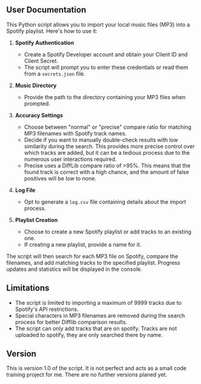 ## User Documentation

This Python script allows you to import your local music files (MP3) into a Spotify playlist. Here's how to use it:

1. **Spotify Authentication**
   - Create a Spotify Developer account and obtain your Client ID and Client Secret.
   - The script will prompt you to enter these credentials or read them from a `secrets.json` file.

2. **Music Directory**
   - Provide the path to the directory containing your MP3 files when prompted.

3. **Accuracy Settings**
   - Choose between "normal" or "precise" compare ratio for matching MP3 filenames with Spotify track names.
   - Decide if you want to manually double-check results with low similarity during the search. This provides more precise control over which tracks are added, but it can be a tedious process due to the numerous user interactions required.
   - Precise uses a DiffLib compare ratio of >95%. This means that the found track is correct with a high chance, and the amount of false positives will be low to none.

4. **Log File**
   - Opt to generate a `log.csv` file containing details about the import process.

5. **Playlist Creation**
   - Choose to create a new Spotify playlist or add tracks to an existing one.
   - If creating a new playlist, provide a name for it.

The script will then search for each MP3 file on Spotify, compare the filenames, and add matching tracks to the specified playlist. Progress updates and statistics will be displayed in the console.

## Limitations
- The script is limited to importing a maximum of 9999 tracks due to Spotify's API restrictions.
- Special characters in MP3 filenames are removed during the search process for better Difflib comparison results.
- The script can only add tracks that are on spotify. Tracks are not uploaded to spotify, they are only searched there by name. 

## Version
This is version 1.0 of the script. It is not perfect and acts as a small code training project for me. There are no further versions planed yet.
